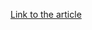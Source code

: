 [Link to the article](https://www.bleepingcomputer.com/news/security/massive-psaux-ransomware-attack-targets-22-000-cyberpanel-instances/)
